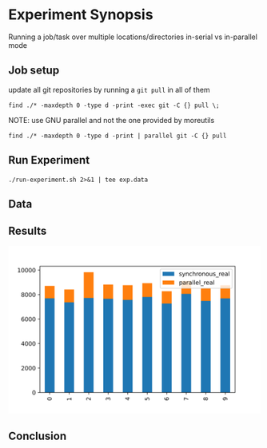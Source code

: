 # Experiment Synopsis

Running a job/task over multiple locations/directories
in-serial vs in-parallel mode

## Job setup

update all git repositories by running a `git pull` in all of them

```
find ./* -maxdepth 0 -type d -print -exec git -C {} pull \;
```

NOTE: use GNU parallel and not the one provided by moreutils

```
find ./* -maxdepth 0 -type d -print | parallel git -C {} pull
```

## Run Experiment

```
./run-experiment.sh 2>&1 | tee exp.data
```

## Data

## Results

![stacked bar graph](stacked_analysis_results.png)
## Conclusion
